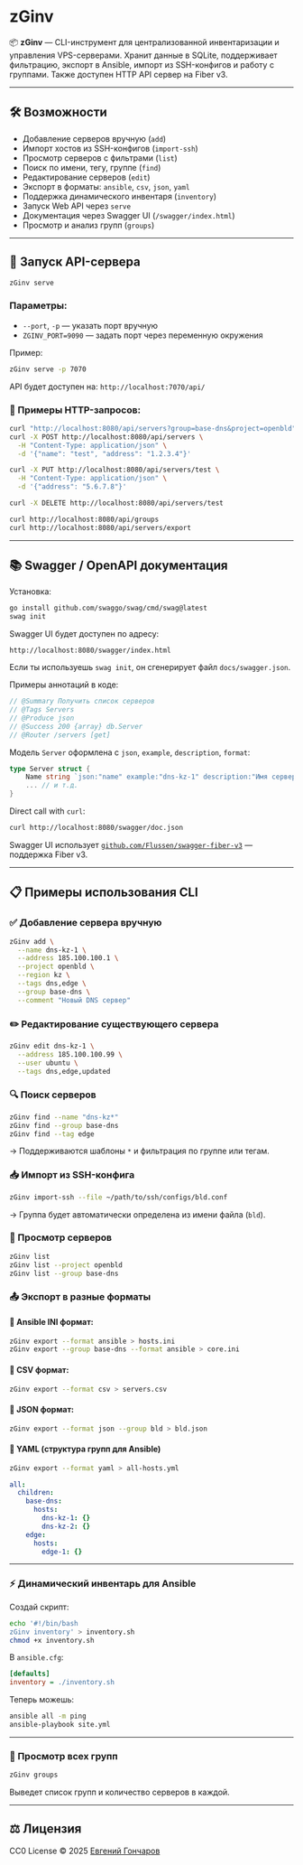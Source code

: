 # zGinv

📦 **zGinv** — CLI-инструмент для централизованной инвентаризации и управления 
VPS-серверами. Хранит данные в SQLite, 
поддерживает фильтрацию, экспорт в Ansible, импорт из SSH-конфигов и работу с группами. Также доступен HTTP API сервер на Fiber v3.

---

## 🛠️ Возможности

- Добавление серверов вручную (`add`)
- Импорт хостов из SSH-конфигов (`import-ssh`)
- Просмотр серверов с фильтрами (`list`)
- Поиск по имени, тегу, группе (`find`)
- Редактирование серверов (`edit`)
- Экспорт в форматы: `ansible`, `csv`, `json`, `yaml`
- Поддержка динамического инвентаря (`inventory`)
- Запуск Web API через `serve`
- Документация через Swagger UI (`/swagger/index.html`)
- Просмотр и анализ групп (`groups`)

---

## 📡 Запуск API-сервера

```bash
zGinv serve
```

### Параметры:
- `--port`, `-p` — указать порт вручную
- `ZGINV_PORT=9090` — задать порт через переменную окружения

Пример:
```bash
zGinv serve -p 7070
```

API будет доступен на: `http://localhost:7070/api/`

### 📘 Примеры HTTP-запросов:

```bash
curl "http://localhost:8080/api/servers?group=base-dns&project=openbld"
curl -X POST http://localhost:8080/api/servers \
  -H "Content-Type: application/json" \
  -d '{"name": "test", "address": "1.2.3.4"}'

curl -X PUT http://localhost:8080/api/servers/test \
  -H "Content-Type: application/json" \
  -d '{"address": "5.6.7.8"}'

curl -X DELETE http://localhost:8080/api/servers/test

curl http://localhost:8080/api/groups
curl http://localhost:8080/api/servers/export
```

---

## 📚 Swagger / OpenAPI документация

Установка:
```bash
go install github.com/swaggo/swag/cmd/swag@latest
swag init
```

Swagger UI будет доступен по адресу:
```http
http://localhost:8080/swagger/index.html
```

Если ты используешь `swag init`, он сгенерирует файл `docs/swagger.json`.

Примеры аннотаций в коде:
```go
// @Summary Получить список серверов
// @Tags Servers
// @Produce json
// @Success 200 {array} db.Server
// @Router /servers [get]
```

Модель `Server` оформлена с `json`, `example`, `description`, `format`:
```go
type Server struct {
	Name string `json:"name" example:"dns-kz-1" description:"Имя сервера"`
	... // и т.д.
}
```

Direct call with `curl`:
```bash
curl http://localhost:8080/swagger/doc.json
```

Swagger UI использует [`github.com/Flussen/swagger-fiber-v3`](https://github.com/Flussen/swagger-fiber-v3) — поддержка Fiber v3.

---

## 📋 Примеры использования CLI

### ✅ Добавление сервера вручную
```bash
zGinv add \
  --name dns-kz-1 \
  --address 185.100.100.1 \
  --project openbld \
  --region kz \
  --tags dns,edge \
  --group base-dns \
  --comment "Новый DNS сервер"
```

### ✏️ Редактирование существующего сервера
```bash
zGinv edit dns-kz-1 \
  --address 185.100.100.99 \
  --user ubuntu \
  --tags dns,edge,updated
```

### 🔍 Поиск серверов
```bash
zGinv find --name "dns-kz*"
zGinv find --group base-dns
zGinv find --tag edge
```
→ Поддерживаются шаблоны `*` и фильтрация по группе или тегам.

### 📥 Импорт из SSH-конфига
```bash
zGinv import-ssh --file ~/path/to/ssh/configs/bld.conf
```
→ Группа будет автоматически определена из имени файла (`bld`).

### 📄 Просмотр серверов
```bash
zGinv list
zGinv list --project openbld
zGinv list --group base-dns
```

### 📤 Экспорт в разные форматы

#### 🔹 Ansible INI формат:
```bash
zGinv export --format ansible > hosts.ini
zGinv export --group base-dns --format ansible > core.ini
```

#### 🔹 CSV формат:
```bash
zGinv export --format csv > servers.csv
```

#### 🔹 JSON формат:
```bash
zGinv export --format json --group bld > bld.json
```

#### 🔹 YAML (структура групп для Ansible)
```bash
zGinv export --format yaml > all-hosts.yml
```
```yaml
all:
  children:
    base-dns:
      hosts:
        dns-kz-1: {}
        dns-kz-2: {}
    edge:
      hosts:
        edge-1: {}
```

---

### ⚡ Динамический инвентарь для Ansible

Создай скрипт:
```bash
echo '#!/bin/bash
zGinv inventory' > inventory.sh
chmod +x inventory.sh
```

В `ansible.cfg`:
```ini
[defaults]
inventory = ./inventory.sh
```

Теперь можешь:
```bash
ansible all -m ping
ansible-playbook site.yml
```

---

### 🧭 Просмотр всех групп
```bash
zGinv groups
```
Выведет список групп и количество серверов в каждой.

---

## ⚖️ Лицензия

CC0 License © 2025 [Евгений Гончаров](https://openbld.net)
